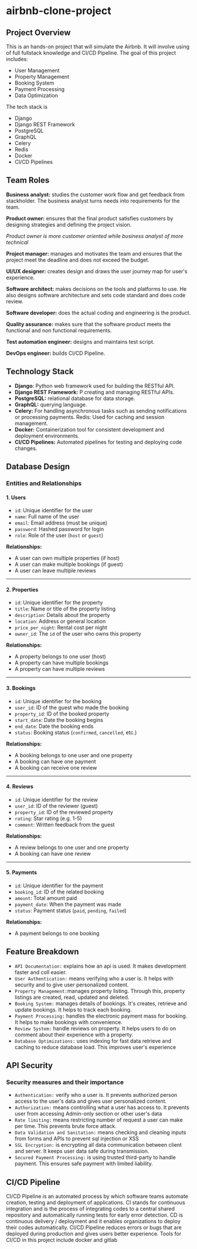# airbnb-clone-project

## Project Overview 
This is an hands-on project that will simulate the Airbnb. It will involve using of full fullstack  knowledge and CI/CD Pipeline.
 The goal of this project includes:
 - User Management
 - Property Management
 - Booking System
 - Payment Processing 
 - Data Optimization

The tech stack is
 - Django
 - Django REST Framework
 - PostgreSQL
 - GraphQL
 - Celery
 - Redis
 - Docker
 - CI/CD Pipelines

## Team Roles

**Business analyst:** studies the customer work flow and get feedback from stackholder. The business analyst turns needs into requirements for the team. 

**Product owner:** ensures that the final product satisfies customers by designing strategies and defining the project vision. 

*Product owner is more customer oriented while business analyst of more technical*

**Project manager:** manages and motivates the team and ensures that the project meet the deadline and does not exceed the budget. 

**UI/UX designer:** creates design and draws the user journey map for user's experience. 

**Software architect:** makes decisions on the tools and platforms to use. He also designs software architecture and sets code standard and does code review. 

**Software developer:** does the actual coding and engineering is the product. 

**Quality assurance:** makes sure that the software product meets the functional and non functional requirements.

**Test automation engineer:** designs and maintains test script. 

**DevOps engineer:** builds CI/CD Pipeline. 

## Technology Stack

- **Django**: Python web framework used for building the RESTful API.
- **Django REST Framework:** P creating and managing RESTful APIs.
- **PostgreSQL:** relational database for data storage.
- **GraphQL:** querying language.
- **Celery:** For handling asynchronous tasks such as sending notifications or processing payments.
Redis: Used for caching and session management.
- **Docker:** Containerization tool for consistent development and deployment environments.
- **CI/CD Pipelines:** Automated pipelines for testing and deploying code changes. 

## Database Design

### Entities and Relationships

#### 1. Users
- `id`: Unique identifier for the user
- `name`: Full name of the user
- `email`: Email address (must be unique)
- `password`: Hashed password for login
- `role`: Role of the user (`host` or `guest`)

**Relationships:**
- A user can own multiple properties (if host)
- A user can make multiple bookings (if guest)
- A user can leave multiple reviews

---

#### 2. Properties
- `id`: Unique identifier for the property
- `title`: Name or title of the property listing
- `description`: Details about the property
- `location`: Address or general location
- `price_per_night`: Rental cost per night
- `owner_id`: The `id` of the user who owns this property

**Relationships:**
- A property belongs to one user (host)
- A property can have multiple bookings
- A property can have multiple reviews

---

#### 3. Bookings
- `id`: Unique identifier for the booking
- `user_id`: ID of the guest who made the booking
- `property_id`: ID of the booked property
- `start_date`: Date the booking begins
- `end_date`: Date the booking ends
- `status`: Booking status (`confirmed`, `cancelled`, etc.)

**Relationships:**
- A booking belongs to one user and one property
- A booking can have one payment
- A booking can receive one review

---

#### 4. Reviews
- `id`: Unique identifier for the review
- `user_id`: ID of the reviewer (guest)
- `property_id`: ID of the reviewed property
- `rating`: Star rating (e.g. 1-5)
- `comment`: Written feedback from the guest

**Relationships:**
- A review belongs to one user and one property
- A booking can have one review

---

#### 5. Payments
- `id`: Unique identifier for the payment
- `booking_id`: ID of the related booking
- `amount`: Total amount paid
- `payment_date`: When the payment was made
- `status`: Payment status (`paid`, `pending`, `failed`)

**Relationships:**
- A payment belongs to one booking

## Feature Breakdown
- `API Documentation:` explains how an api is used. It makes development faster and coll easier. 
- `User Authentication:` means verifying who a user is. It helps with security and to give user personalized content. 
- `Property Management:`manages property listing. Through this, property listings are created, read, updated and deleted. 
- `Booking System:` manages details of bookings. It's creates, retrieve and update bookings. It helps to track each booking. 
- `Payment Processing:` handles the electronic payment mass for booking. It helps to make bookings with convenience. 
- `Review System:` handle reviews on property. It helps users to do on comment about their experience with a property. 
- `Database Optimizations:` uses indexing for fast data retrieve and caching to reduce database load. This improves user's experience 
## API Security
### Security measures and their importance
- `Authentication:` verify who a user is. It prevents authorized person access to the user's data and gives user personalized content. 
- `Authorization:` means controlling what a user has access to. It prevents user from accessing Admin-only section or other user's data
- `Rate limiting:` means restricting number of request a user can make per time. This prevents brute force attack. 
- `Data Validation and Sanitation:` means checking  and cleaning inputs from forms and APIs to prevent sql injection or XSS
- `SSL Encryption:` is encrypting all data communication between client and server. It keeps user data safe during transmission. 
- `Secured Payment Processing:` is using trusted third-party to handle payment. This ensures safe payment with limited liability. 

## CI/CD Pipeline
CI/CD Pipeline is an automated process by which software teams automate creation, testing and deployment of applications. CI stands for continuous integration and is the process of integrating codes to a central shared repository and automatically running tests for early error detection. CD is continuous delivery / deployment and it enables organizations to deploy their codes automatically. 
CI/CD Pipeline reduces errors or bugs that are deployed during production and gives users better experience. 
Tools for CI/CD in this project include docker and gitlab